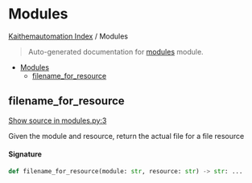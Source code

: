 # Modules

[Kaithemautomation Index](./README.md#kaithemautomation-index) / Modules

> Auto-generated documentation for [modules](../../../api/modules.py) module.

- [Modules](#modules)
  - [filename_for_resource](#filename_for_resource)

## filename_for_resource

[Show source in modules.py:3](../../../api/modules.py#L3)

Given the module and resource, return the actual file for a file resource

#### Signature

```python
def filename_for_resource(module: str, resource: str) -> str: ...
```